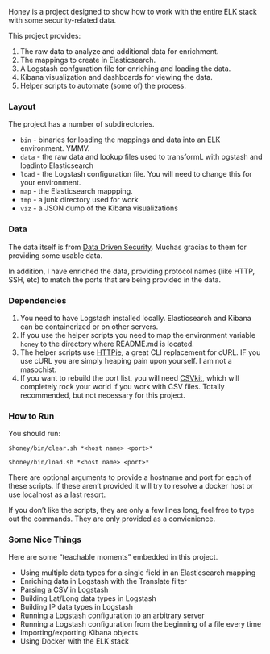 Honey is a project designed to show how to work with the entire ELK stack with some security-related data.

This project provides:

1. The raw data to analyze and additional data for enrichment.
2. The mappings to create in Elasticsearch.
3. A Logstash confguration file for enriching and loading the data.
4. Kibana visualization and dashboards for viewing the data.
5. Helper scripts to automate (some of) the process.

### Layout

The project has a number of subdirectories.

* `bin` - binaries for loading the mappings and data into an ELK environment. YMMV.
* `data` - the raw data and lookup files used to transformL with ogstash and loadinto Elasticsearch
* `load` - the Logstash configuration file. You will need to change this for your environment.
* `map` - the Elasticsearch mappping.
* `tmp` - a junk directory used for work
* `viz` - a JSON dump of the Kibana visualizations

### Data

The data itself is from [Data Driven Security](http://datadrivensecurity.info/blog/pages/dds-dataset-collection.html).  Muchas gracias to them for providing some usable data.

In addition, I have enriched the data, providing protocol names (like HTTP, SSH, etc) to match the ports that are being provided in the data.

### Dependencies

1. You need to have Logstash installed locally.  Elasticsearch and Kibana can be containerized or on other servers.
1. If you use the helper scripts you need to map the environment variable `honey` to the directory where README.md is located.
1. The helper scripts use [HTTPie](https://github.com/jkbrzt/httpie), a great CLI replacement for cURL.  IF you use cURL you are simply heaping pain upon yourself.  I am not a masochist.
1. If you want to rebuild the port list, you will need [CSVkit](https://github.com/onyxfish/csvkit), which will completely rock your world if you work with CSV files.  Totally recommended, but not necessary for this project.


### How to Run

You should run:

```
$honey/bin/clear.sh *<host name> <port>*

$honey/bin/load.sh *<host name> <port>*
```

There are optional arguments to provide a hostname and port for each of these scripts.  If these aren’t provided it will try to resolve a docker host or use localhost as a last resort.

If you don’t like the scripts, they are only a few lines long, feel free to type out the commands.  They are only provided as a convienience.


### Some Nice Things

Here are some “teachable moments” embedded in this project.

* Using multiple data types for a single field in an Elasticsearch mapping
* Enriching data in Logstash with the Translate filter
* Parsing a CSV in Logstash
* Building Lat/Long data types in Logstash
* Building IP data types in Logstash
* Running a Logstash configuration to an arbitrary server
* Running a Logstash configuration from the beginning of a file every time
* Importing/exporting Kibana objects.
* Using Docker with the ELK stack


